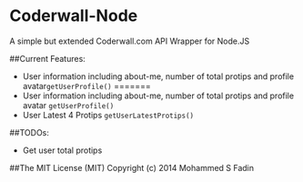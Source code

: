 Coderwall-Node
==========

 A simple but extended Coderwall.com API Wrapper for Node.JS

##Current Features:
 - User information including about-me, number of total protips and profile avatar`getUserProfile()`
=======
 - User information including about-me, number of total protips and profile avatar  `getUserProfile()`
 - User Latest 4 Protips `getUserLatestProtips()`

##TODOs:
 - Get user total protips


##The MIT License (MIT)
Copyright (c) 2014 Mohammed S Fadin

